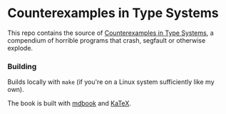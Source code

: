 # Counterexamples in Type Systems

This repo contains the source of [Counterexamples in Type
Systems](http://counterexamples.org), a compendium of horrible
programs that crash, segfault or otherwise explode.


### Building

Builds locally with `make` (if you're on a Linux system sufficiently like my own).

The book is built with [mdbook](https://github.com/rust-lang/mdbook)
and [KaTeX](https://katex.org).